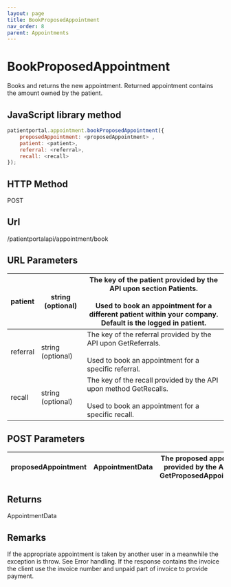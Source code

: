 ```yaml
---
layout: page
title: BookProposedAppointment
nav_order: 8
parent: Appointments
---
```


# BookProposedAppointment

Books and returns the new appointment. Returned appointment contains the amount owned by the patient.

## JavaScript library method

```javascript
patientportal.appointment.bookProposedAppointment({
    proposedAppointment: <proposedAppointment> ,
    patient: <patient>,
    referral: <referral>,
    recall: <recall>
});
```

## HTTP Method

POST

## ****Url****

/patientportalapi/appointment/book

## URL Parameters

| patient | string (optional) | The key of the patient provided by the API upon section Patients.<br><br>Used to book an appointment for a different patient within your company. Default is the logged in patient. |
| --- | --- | --- |
| referral | string (optional) | The key of the referral provided by the API upon GetReferrals.<br><br>Used to book an appointment for a specific referral. |
| recall | string (optional) | The key of the recall provided by the API upon method GetRecalls.<br><br>Used to book an appointment for a specific recall. |

## POST Parameters

| proposedAppointment | AppointmentData | The proposed appointment provided by the API upon GetProposedAppointments. |
| --- | --- | --- |

## Returns

AppointmentData

## Remarks

If the appropriate appointment is taken by another user in a meanwhile the exception is throw. See Error handling. If the response contains the invoice the client use the invoice number and unpaid part of invoice to provide payment.
